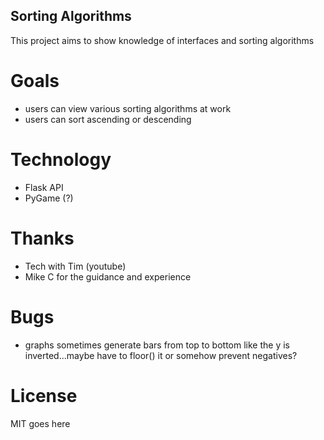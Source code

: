 ## Sorting Algorithms
This project aims to show knowledge of interfaces and sorting algorithms

# Goals
  * users can view various sorting algorithms at work
  * users can sort ascending or descending

# Technology
* Flask API
* PyGame (?)

# Thanks
* Tech with Tim (youtube)
* Mike C for the guidance and experience

# Bugs
* graphs sometimes generate bars from top to bottom like the y is inverted...maybe have to floor() it or somehow prevent negatives?

# License
MIT goes here
